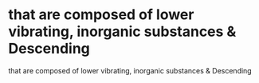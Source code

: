 # that are composed of lower vibrating, inorganic substances & Descending

that are composed of lower vibrating, inorganic substances & Descending